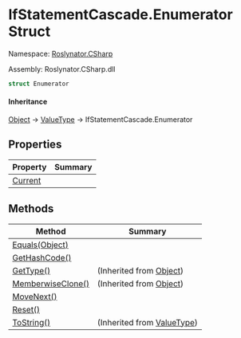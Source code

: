 # IfStatementCascade\.Enumerator Struct

Namespace: [Roslynator.CSharp](../../README.md)

Assembly: Roslynator\.CSharp\.dll

```csharp
struct Enumerator
```

#### Inheritance

[Object](https://docs.microsoft.com/en-us/dotnet/api/system.object) &#x2192; [ValueType](https://docs.microsoft.com/en-us/dotnet/api/system.valuetype) &#x2192; IfStatementCascade\.Enumerator

## Properties

| Property | Summary |
| -------- | ------- |
| [Current](Current/README.md) | |

## Methods

| Method | Summary |
| ------ | ------- |
| [Equals(Object)](Equals/README.md) | |
| [GetHashCode()](GetHashCode/README.md) | |
| [GetType()](https://docs.microsoft.com/en-us/dotnet/api/system.object.gettype) |  \(Inherited from [Object](https://docs.microsoft.com/en-us/dotnet/api/system.object)\) |
| [MemberwiseClone()](https://docs.microsoft.com/en-us/dotnet/api/system.object.memberwiseclone) |  \(Inherited from [Object](https://docs.microsoft.com/en-us/dotnet/api/system.object)\) |
| [MoveNext()](MoveNext/README.md) | |
| [Reset()](Reset/README.md) | |
| [ToString()](https://docs.microsoft.com/en-us/dotnet/api/system.valuetype.tostring) |  \(Inherited from [ValueType](https://docs.microsoft.com/en-us/dotnet/api/system.valuetype)\) |

